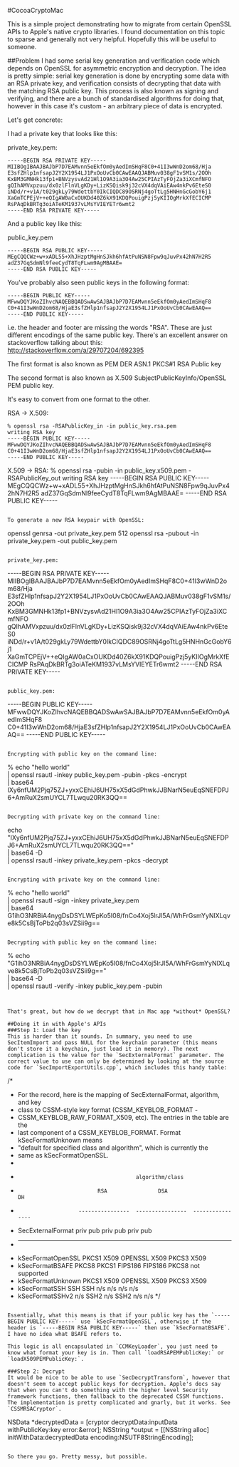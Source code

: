 #CocoaCryptoMac

This is a simple project demonstrating how to migrate from certain OpenSSL APIs to Apple's native crypto libraries. I found documentation on this topic to sparse and generally not very helpful. Hopefully this will be useful to someone.

##Problem
I had some serial key generation and verification code which depends on OpenSSL for asymmetric encryption and decryption. The idea is pretty simple: serial key generation is done by encrypting some data with an RSA private key, and verification consists of decrypting that data with the matching RSA public key. This process is also known as signing and verifying, and there are a bunch of standardised algorithms for doing that, however in this case it's custom - an arbitrary piece of data is encrypted.

Let's get concrete:

I had a private key that looks like this:

private_key.pem:
```
-----BEGIN RSA PRIVATE KEY-----
MIIBOgIBAAJBAJbP7D7EAMvnn5eEkfOm0yAedImSHqF8C0+41I3wWnD2om68/Hja
E3sfZHlp1nfsapJ2Y2X1954LJ1PxOoUvCb0CAwEAAQJABMuv038gF1vSM1s/2OOh
KxBM3GMNHk13fp1+BNVzysvAd21Hl1O9A3ia3O4Aw25CPIAzTyFOjZa3iXCmfNFO
gQIhAMVxpzuu/dx0zlFlnVLgKDy+LizKSQisk9j32cVX4dqVAiEAw4nkPv6EteS0
iNDd/r+v1A/t029gkLy79WdettbY0IkCIQDC89OSRNj4goTtLg5HNHnGcGobY6j1
XaGmTCPEjV++eQIgAW0aCxOUKDd40Z6kX91KDQPouigPzj5yKIIOgMrkXfECICMP
RsPAqDkBRTg3oiATeKM1937vLMsYVIEYETr6wmt2
-----END RSA PRIVATE KEY-----
```

And a public key like this:

public_key.pem
```
-----BEGIN RSA PUBLIC KEY-----
MEgCQQCWz+w+xADL55+XhJHzptMgHnSJkh6hfAtPuNSN8Fpw9qJuvPx42hN7H2R5
adZ37GqSdmNl9feeCydT8TqFLwm9AgMBAAE=
-----END RSA PUBLIC KEY-----
```

You've probably also seen public keys in the following format:

```
-----BEGIN PUBLIC KEY-----
MFwwDQYJKoZIhvcNAQEBBQADSwAwSAJBAJbP7D7EAMvnn5eEkfOm0yAedImSHqF8
C0+41I3wWnD2om68/HjaE3sfZHlp1nfsapJ2Y2X1954LJ1PxOoUvCb0CAwEAAQ==
-----END PUBLIC KEY-----
```

i.e. the header and footer are missing the words "RSA". These are just different encodings of the same public key. There's an excellent answer on stackoverflow talking about this: http://stackoverflow.com/a/29707204/692395

The first format is also known as PEM DER ASN.1 PKCS#1 RSA Public key

The second format is also known as X.509 SubjectPublicKeyInfo/OpenSSL PEM public key.

It's easy to convert from one format to the other.

RSA -> X.509:
```
% openssl rsa -RSAPublicKey_in -in public_key.rsa.pem
writing RSA key
-----BEGIN PUBLIC KEY-----
MFwwDQYJKoZIhvcNAQEBBQADSwAwSAJBAJbP7D7EAMvnn5eEkfOm0yAedImSHqF8
C0+41I3wWnD2om68/HjaE3sfZHlp1nfsapJ2Y2X1954LJ1PxOoUvCb0CAwEAAQ==
-----END PUBLIC KEY-----
```

X.509 -> RSA:
% openssl rsa -pubin -in public_key.x509.pem -RSAPublicKey_out
writing RSA key
-----BEGIN RSA PUBLIC KEY-----
MEgCQQCWz+w+xADL55+XhJHzptMgHnSJkh6hfAtPuNSN8Fpw9qJuvPx42hN7H2R5
adZ37GqSdmNl9feeCydT8TqFLwm9AgMBAAE=
-----END RSA PUBLIC KEY-----
```

To generate a new RSA keypair with OpenSSL:

```
openssl genrsa -out private_key.pem 512
openssl rsa -pubout -in private_key.pem -out public_key.pem
```

private_key.pem:
```
-----BEGIN RSA PRIVATE KEY-----
MIIBOgIBAAJBAJbP7D7EAMvnn5eEkfOm0yAedImSHqF8C0+41I3wWnD2om68/Hja
E3sfZHlp1nfsapJ2Y2X1954LJ1PxOoUvCb0CAwEAAQJABMuv038gF1vSM1s/2OOh
KxBM3GMNHk13fp1+BNVzysvAd21Hl1O9A3ia3O4Aw25CPIAzTyFOjZa3iXCmfNFO
gQIhAMVxpzuu/dx0zlFlnVLgKDy+LizKSQisk9j32cVX4dqVAiEAw4nkPv6EteS0
iNDd/r+v1A/t029gkLy79WdettbY0IkCIQDC89OSRNj4goTtLg5HNHnGcGobY6j1
XaGmTCPEjV++eQIgAW0aCxOUKDd40Z6kX91KDQPouigPzj5yKIIOgMrkXfECICMP
RsPAqDkBRTg3oiATeKM1937vLMsYVIEYETr6wmt2
-----END RSA PRIVATE KEY-----
```

public_key.pem:
```
-----BEGIN PUBLIC KEY-----
MFwwDQYJKoZIhvcNAQEBBQADSwAwSAJBAJbP7D7EAMvnn5eEkfOm0yAedImSHqF8
C0+41I3wWnD2om68/HjaE3sfZHlp1nfsapJ2Y2X1954LJ1PxOoUvCb0CAwEAAQ==
-----END PUBLIC KEY-----
```

Encrypting with public key on the command line:
```
% echo "hello world" \
  | openssl rsautl -inkey public_key.pem -pubin -pkcs -encrypt \
  | base64
IXy6nfUM2Pjq75ZJ+yxxCEhiJ6UH75xX5dGdPhwkJJBNarN5euEqSNEFDPJ6+AmRuX2smUYCL7TLwqu20RK3QQ==
```

Decrypting with private key on the command line:
```
echo "IXy6nfUM2Pjq75ZJ+yxxCEhiJ6UH75xX5dGdPhwkJJBNarN5euEqSNEFDPJ6+AmRuX2smUYCL7TLwqu20RK3QQ==" \
  | base64 -D \
  | openssl rsautl -inkey private_key.pem -pkcs -decrypt
```

Encrypting with private key on the command line:
```
% echo "hello world" \
  | openssl rsautl -sign -inkey private_key.pem \
  | base64
G1ihO3NRBiA4nygDsDSYLWEpKo5I08/fnCo4Xoj5lrJl5A/WhFrGsmYyNlXLqve8k5CsBjToPb2q03sVZSii9g==
```

Decrypting with public key on the command line:
```
% echo "G1ihO3NRBiA4nygDsDSYLWEpKo5I08/fnCo4Xoj5lrJl5A/WhFrGsmYyNlXLqve8k5CsBjToPb2q03sVZSii9g==" \
  | base64 -D \
  | openssl rsautl -verify -inkey public_key.pem -pubin
```


That's great, but how do we decrypt that in Mac app *without* OpenSSL?

##Doing it in with Apple's APIs
###Step 1: Load the key
This is harder than it sounds. In summary, you need to use SecItemImport and pass NULL for the keychain parameter (this means don't store it a keychain, just load it in memory). The next complication is the value for the `SecExternalFormat` parameter. The correct value to use can only be determined by looking at the source code for `SecImportExportUtils.cpp`, which includes this handy table:

```
/*
 * For the record, here is the mapping of SecExternalFormat, algorithm, and key 
 * class to CSSM-style key format (CSSM_KEYBLOB_FORMAT - 
 * CSSM_KEYBLOB_RAW_FORMAT_X509, etc). The entries in the table are the 
 * last component of a CSSM_KEYBLOB_FORMAT. Format kSecFormatUnknown means
 * "default for specified class and algorithm", which is currently the 
 * same as kSecFormatOpenSSL.
 *
 *                                          algorithm/class
 *                              RSA                DSA                   DH
 *                        ----------------  ----------------  ----------------
 * SecExternalFormat     priv      pub     priv      pub     priv      pub
 * -----------------    -------  -------  -------  -------  -------  -------
 * kSecFormatOpenSSL     PKCS1    X509    OPENSSL   X509     PKCS3    X509
 * kSecFormatBSAFE       PKCS8    PKCS1   FIPS186   FIPS186  PKCS8    not supported
 * kSecFormatUnknown     PKCS1    X509    OPENSSL   X509     PKCS3    X509
 * kSecFormatSSH          SSH      SSH      n/s     n/s       n/s     n/s
 * kSecFormatSSHv2        n/s     SSH2      n/s     SSH2      n/s     n/s
 */
```

Essentially, what this means is that if your public key has the `-----BEGIN PUBLIC KEY-----` use `kSecFormatOpenSSL`, otherwise if the header is `-----BEGIN RSA PUBLIC KEY-----` then use `kSecFormatBSAFE`. I have no idea what BSAFE refers to.

This logic is all encapsulated in `CCMKeyLoader`, you just need to know what format your key is in. Then call `loadRSAPEMPublicKey:` or `loadX509PEMPublicKey:`.

###Step 2: Decrypt
It would be nice to be able to use `SecDecryptTransform`, however that doesn't seem to accept public keys for decryption. Apple's docs say that when you can't do something with the higher level Security framework functions, then fallback to the deprecated CSSM functions. The implementation is pretty complicated and gnarly, but it works. See `CSSMRSACryptor`.

```
NSData *decryptedData = [cryptor decryptData:inputData
                                 withPublicKey:key
                                         error:&error];
NSString *output = [[NSString alloc] initWithData:decryptedData encoding:NSUTF8StringEncoding];
```

So there you go. Pretty messy, but possible.

